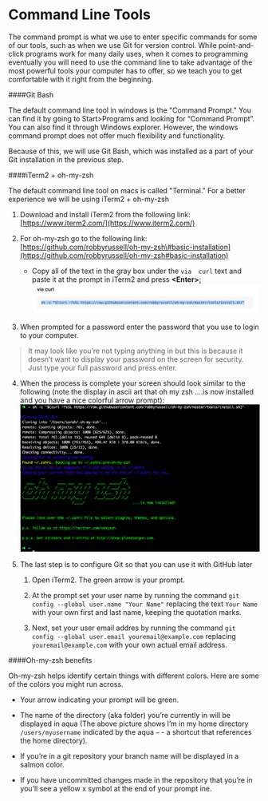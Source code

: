 # Command Line Tools

The command prompt is what we use to enter specific commands for some of our tools, such as when we use Git for version control. While point-and-click programs work for many daily uses, when it comes to programming eventually you will need to use the command line to take advantage of the most powerful tools your computer has to offer, so we teach you to get comfortable with it right from the beginning.

<!--sec data-title="Windows" data-id="section0" data-show=true data-collapse=true ces-->

####Git Bash

The default command line tool in windows is the "Command Prompt." You can find it by going to Start&gt;Programs and looking for “Command Prompt”. You can also find it through Windows explorer. However, the windows command prompt does not offer much flexibility and functionality. 

Because of this, we will use Git Bash, which was installed as a part of your Git installation in the previous step.

<!--endsec-->

<!--sec data-title="Mac" data-id="section1" data-show=true data-collapse=true ces-->

####iTerm2 + oh-my-zsh

The default command line tool on macs is called "Terminal."  For a better experience we will be using iTerm2 + oh-my-zsh

1. Download and install iTerm2 from the following link: [https://www.iterm2.com/](https://www.iterm2.com/)

2. For oh-my-zsh go to the following link: [https://github.com/robbyrussell/oh-my-zsh\#basic-installation](https://github.com/robbyrussell/oh-my-zsh#basic-installation)

    * Copy all of the text in the gray box under the `via  curl` text and paste it at the prompt in iTerm2 and press **&lt;Enter&gt;**[:](https://github.com/robbyrussell/oh-my-zsh#basic-installation)
![](assets/image07png.png)

3. When prompted for a password enter the password that you use to login to your computer. 
>It may look like you’re not typing anything in but this is because it doesn’t want to display your password on the screen for security. Just type your full password and press enter.

4. When the process is complete your screen should look similar to the following \(note the display in ascii art that oh my zsh ….is now installed and you have a nice colorful arrow prompt\):
![](assets/image11png.png)

5. The last step is to configure Git so that you can use it with GitHub later

      1. Open iTerm2.  The green arrow is your prompt.

      2. At the prompt set your user name by running the command `git config --global user.name "Your Name"` replacing the text `Your Name` with your own first and last name, keeping the quotation marks.

      3. Next, set your user email addres by running the command `git config --global user.email youremail@example.com` replacing `youremail@example.com` with your own actual email address.



####Oh-my-zsh benefits

Oh-my-zsh helps identify certain things with different colors. Here are some of the colors you might run across.

* Your arrow indicating your prompt will be green.

* The name of the directory \(aka folder\) you’re currently in will be displayed in aqua 
\(The above picture shows I’m in my home directory `/users/myusername` indicated by the aqua `~` - a shortcut that references the home directory\).

* If you’re in a git repository your branch name will be displayed in a salmon color.

* If you have uncommitted changes made in the repository that you’re in you’ll see a yellow x symbol at the end of your prompt ine.

<!--endsec-->
